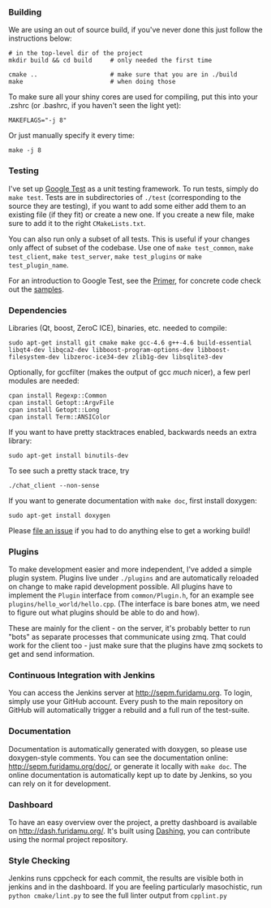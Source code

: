 ### Building
We are using an out of source build, if you've never done this just follow the instructions below:

```
# in the top-level dir of the project
mkdir build && cd build     # only needed the first time

cmake ..                    # make sure that you are in ./build
make                        # when doing those
```

To make sure all your shiny cores are used for compiling, put this into your .zshrc (or .bashrc, if you haven't seen the light yet):
```
MAKEFLAGS="-j 8"
```
Or just manually specify it every time:
```
make -j 8
```


### Testing

I've set up [Google Test](https://code.google.com/p/googletest/) as a unit testing framework. To run tests, simply do `make test`. Tests are in subdirectories of `./test` (corresponding to the source they are testing), if you want to add some either add them to an existing file (if they fit) or create a new one. If you create a new file, make sure to add it to the right `CMakeLists.txt`.

You can also run only a subset of all tests. This is useful if your changes only affect of subset of the codebase. Use one of `make test_common`, `make test_client`, `make test_server`, `make test_plugins` or `make test_plugin_name`.

For an introduction to Google Test, see the [Primer](https://code.google.com/p/googletest/wiki/Primer), for concrete code check out the [samples](https://code.google.com/p/googletest/wiki/Samples).


### Dependencies

Libraries (Qt, boost, ZeroC ICE), binaries, etc. needed to compile:
```
sudo apt-get install git cmake make gcc-4.6 g++-4.6 build-essential libqt4-dev libqca2-dev libboost-program-options-dev libboost-filesystem-dev libzeroc-ice34-dev zlib1g-dev libsqlite3-dev
```


Optionally, for gccfilter (makes the output of gcc _much_ nicer), a few perl modules are needed:
```
cpan install Regexp::Common
cpan install Getopt::ArgvFile
cpan install Getopt::Long
cpan install Term::ANSIColor
```


If you want to have pretty stacktraces enabled, backwards needs an extra library:
```
sudo apt-get install binutils-dev
```

To see such a pretty stack trace, try
```
./chat_client --non-sense
```

If you want to generate documentation with `make doc`, first install doxygen:
```
sudo apt-get install doxygen
```

Please [file an issue](https://github.com/Mononofu/sepm-group/issues/new) if you had to do anything else to get a working build!


###  Plugins

To make development easier and more independent, I've added a simple plugin system. Plugins live under `./plugins` and are automatically reloaded on change to make rapid development possible. All plugins have to implement the `Plugin` interface from `common/Plugin.h`, for an example see `plugins/hello_world/hello.cpp`. (The interface is bare bones atm, we need to figure out what plugins should be able to do and how).

These are mainly for the client - on the server, it's probably better to run "bots" as separate processes that communicate using zmq. That could work for the client too - just make sure that the plugins have zmq sockets to get and send information.

### Continuous Integration with Jenkins

You can access the Jenkins server at http://sepm.furidamu.org. To login, simply use your GitHub account. Every push to the main repository on GitHub will automatically trigger a rebuild and a full run of the test-suite.


### Documentation

Documentation is automatically generated with doxygen, so please use doxygen-style comments. You can see the documentation online: http://sepm.furidamu.org/doc/, or generate it locally with `make doc`.
The online documentation is automatically kept up to date by Jenkins, so you can rely on it for development.


### Dashboard

To have an easy overview over the project, a pretty dashboard is available on http://dash.furidamu.org/. It's built using [Dashing](http://shopify.github.com/dashing/), you can contribute using the normal project repository.


### Style Checking
Jenkins runs cppcheck for each commit, the results are visible both in jenkins and in the dashboard. If you are feeling particularly masochistic, run `python cmake/lint.py` to see the full linter output from `cpplint.py`

